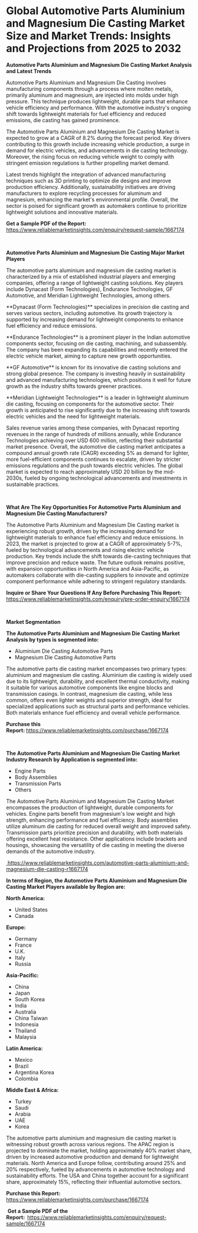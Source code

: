 <p><h1>Global Automotive Parts Aluminium and Magnesium Die Casting Market Size and Market Trends: Insights and Projections from 2025 to 2032</h1></p><p><strong>Automotive Parts Aluminium and Magnesium Die Casting Market Analysis and Latest Trends</strong></p>
<p><p>Automotive Parts Aluminium and Magnesium Die Casting involves manufacturing components through a process where molten metals, primarily aluminum and magnesium, are injected into molds under high pressure. This technique produces lightweight, durable parts that enhance vehicle efficiency and performance. With the automotive industry's ongoing shift towards lightweight materials for fuel efficiency and reduced emissions, die casting has gained prominence.</p><p>The Automotive Parts Aluminium and Magnesium Die Casting Market is expected to grow at a CAGR of 8.2% during the forecast period. Key drivers contributing to this growth include increasing vehicle production, a surge in demand for electric vehicles, and advancements in die casting technology. Moreover, the rising focus on reducing vehicle weight to comply with stringent emission regulations is further propelling market demand. </p><p>Latest trends highlight the integration of advanced manufacturing techniques such as 3D printing to optimize die designs and improve production efficiency. Additionally, sustainability initiatives are driving manufacturers to explore recycling processes for aluminum and magnesium, enhancing the market's environmental profile. Overall, the sector is poised for significant growth as automakers continue to prioritize lightweight solutions and innovative materials.</p></p>
<p><strong>Get a Sample PDF of the Report:&nbsp;</strong> <a href="https://www.reliablemarketinsights.com/enquiry/request-sample/1667174?utm_campaign=3318&utm_medium=2&utm_source=Github&utm_content=ia&utm_term=18042025&utm_id=automotive-parts-aluminium-and-magnesium-die-casting">https://www.reliablemarketinsights.com/enquiry/request-sample/1667174</a></p>
<p>&nbsp;</p>
<p><strong>Automotive Parts Aluminium and Magnesium Die Casting Major Market Players</strong></p>
<p><p>The automotive parts aluminium and magnesium die casting market is characterized by a mix of established industrial players and emerging companies, offering a range of lightweight casting solutions. Key players include Dynacast (Form Technologies), Endurance Technologies, GF Automotive, and Meridian Lightweight Technologies, among others.</p><p>**Dynacast (Form Technologies)** specializes in precision die casting and serves various sectors, including automotive. Its growth trajectory is supported by increasing demand for lightweight components to enhance fuel efficiency and reduce emissions.</p><p>**Endurance Technologies** is a prominent player in the Indian automotive components sector, focusing on die casting, machining, and subassembly. The company has been expanding its capabilities and recently entered the electric vehicle market, aiming to capture new growth opportunities.</p><p>**GF Automotive** is known for its innovative die casting solutions and strong global presence. The company is investing heavily in sustainability and advanced manufacturing technologies, which positions it well for future growth as the industry shifts towards greener practices.</p><p>**Meridian Lightweight Technologies** is a leader in lightweight aluminum die casting, focusing on components for the automotive sector. Their growth is anticipated to rise significantly due to the increasing shift towards electric vehicles and the need for lightweight materials.</p><p>Sales revenue varies among these companies, with Dynacast reporting revenues in the range of hundreds of millions annually, while Endurance Technologies achieving over USD 600 million, reflecting their substantial market presence. Overall, the automotive die casting market anticipates a compound annual growth rate (CAGR) exceeding 5% as demand for lighter, more fuel-efficient components continues to escalate, driven by stricter emissions regulations and the push towards electric vehicles. The global market is expected to reach approximately USD 20 billion by the mid-2030s, fueled by ongoing technological advancements and investments in sustainable practices.</p></p>
<p>&nbsp;</p>
<p><strong>What Are The Key Opportunities For Automotive Parts Aluminium and Magnesium Die Casting Manufacturers?</strong></p>
<p><p>The Automotive Parts Aluminium and Magnesium Die Casting market is experiencing robust growth, driven by the increasing demand for lightweight materials to enhance fuel efficiency and reduce emissions. In 2023, the market is projected to grow at a CAGR of approximately 5-7%, fueled by technological advancements and rising electric vehicle production. Key trends include the shift towards die-casting techniques that improve precision and reduce waste. The future outlook remains positive, with expansion opportunities in North America and Asia-Pacific, as automakers collaborate with die-casting suppliers to innovate and optimize component performance while adhering to stringent regulatory standards.</p></p>
<p><strong>Inquire or Share Your Questions If Any Before Purchasing This Report:</strong> <a href="https://www.reliablemarketinsights.com/enquiry/pre-order-enquiry/1667174?utm_campaign=3318&utm_medium=2&utm_source=Github&utm_content=ia&utm_term=18042025&utm_id=automotive-parts-aluminium-and-magnesium-die-casting">https://www.reliablemarketinsights.com/enquiry/pre-order-enquiry/1667174</a></p>
<p>&nbsp;</p>
<p><strong>Market Segmentation</strong></p>
<p><strong>The Automotive Parts Aluminium and Magnesium Die Casting Market Analysis by types is segmented into:</strong></p>
<p><ul><li>Aluminium Die Casting Automotive Parts</li><li>Magnesium Die Casting Automotive Parts</li></ul></p>
<p><p>The automotive parts die casting market encompasses two primary types: aluminium and magnesium die casting. Aluminium die casting is widely used due to its lightweight, durability, and excellent thermal conductivity, making it suitable for various automotive components like engine blocks and transmission casings. In contrast, magnesium die casting, while less common, offers even lighter weights and superior strength, ideal for specialized applications such as structural parts and performance vehicles. Both materials enhance fuel efficiency and overall vehicle performance.</p></p>
<p><strong>Purchase this Report:&nbsp;</strong><a href="https://www.reliablemarketinsights.com/purchase/1667174?utm_campaign=3318&utm_medium=2&utm_source=Github&utm_content=ia&utm_term=18042025&utm_id=automotive-parts-aluminium-and-magnesium-die-casting">https://www.reliablemarketinsights.com/purchase/1667174</a></p>
<p>&nbsp;</p>
<p><strong>The Automotive Parts Aluminium and Magnesium Die Casting Market Industry Research by Application is segmented into:</strong></p>
<p><ul><li>Engine Parts</li><li>Body Assemblies</li><li>Transmission Parts</li><li>Others</li></ul></p>
<p><p>The Automotive Parts Aluminium and Magnesium Die Casting Market encompasses the production of lightweight, durable components for vehicles. Engine parts benefit from magnesium's low weight and high strength, enhancing performance and fuel efficiency. Body assemblies utilize aluminum die casting for reduced overall weight and improved safety. Transmission parts prioritize precision and durability, with both materials offering excellent heat resistance. Other applications include brackets and housings, showcasing the versatility of die casting in meeting the diverse demands of the automotive industry.</p></p>
<p><a href="https://www.reliablemarketinsights.com/automotive-parts-aluminium-and-magnesium-die-casting-r1667174?utm_campaign=3318&utm_medium=2&utm_source=Github&utm_content=ia&utm_term=18042025&utm_id=automotive-parts-aluminium-and-magnesium-die-casting">&nbsp;https://www.reliablemarketinsights.com/automotive-parts-aluminium-and-magnesium-die-casting-r1667174</a></p>
<p><strong>In terms of Region, the Automotive Parts Aluminium and Magnesium Die Casting Market Players available by Region are:</strong></p>
<p>
    <p> <strong> North America: </strong>
        <ul>
            <li>United States</li>
            <li>Canada</li>
        </ul>
        </p> 
    <p> <strong> Europe: </strong>
        <ul>
            <li>Germany</li>
            <li>France</li>
            <li>U.K.</li>
            <li>Italy</li>
            <li>Russia</li>
        </ul>
        </p> 
    <p> <strong> Asia-Pacific: </strong>
        <ul>
            <li>China</li>
            <li>Japan</li>
            <li>South Korea</li>
            <li>India</li>
            <li>Australia</li>
            <li>China Taiwan</li>
            <li>Indonesia</li>
            <li>Thailand</li>
            <li>Malaysia</li>
        </ul>
        </p> 
    <p> <strong> Latin America: </strong>
        <ul>
            <li>Mexico</li>
            <li>Brazil</li>
            <li>Argentina Korea</li>
            <li>Colombia</li>
        </ul>
        </p> 
    <p> <strong> Middle East & Africa: </strong>
        <ul>
            <li>Turkey</li>
            <li>Saudi</li>
            <li>Arabia</li>
            <li>UAE</li>
            <li>Korea</li>
        </ul>
    </p>
    </p>
<p><p>The automotive parts aluminium and magnesium die casting market is witnessing robust growth across various regions. The APAC region is projected to dominate the market, holding approximately 40% market share, driven by increased automotive production and demand for lightweight materials. North America and Europe follow, contributing around 25% and 20% respectively, fueled by advancements in automotive technology and sustainability efforts. The USA and China together account for a significant share, approximately 15%, reflecting their influential automotive sectors.</p></p>
<p><strong>Purchase this Report: </strong><a href="https://www.reliablemarketinsights.com/purchase/1667174?utm_campaign=3318&utm_medium=2&utm_source=Github&utm_content=ia&utm_term=18042025&utm_id=automotive-parts-aluminium-and-magnesium-die-casting">https://www.reliablemarketinsights.com/purchase/1667174</a></p>
<p>&nbsp;<strong>Get a Sample PDF of the Report:&nbsp;&nbsp;</strong><a href="https://www.reliablemarketinsights.com/enquiry/request-sample/1667174?utm_campaign=3318&utm_medium=2&utm_source=Github&utm_content=ia&utm_term=18042025&utm_id=automotive-parts-aluminium-and-magnesium-die-casting">https://www.reliablemarketinsights.com/enquiry/request-sample/1667174</a></p>
<p><strong></strong></p>
<p><p></p><p></p><p></p></p>